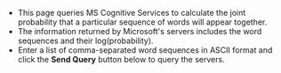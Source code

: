 * This page queries MS Cognitive Services to calculate the joint probability that a particular sequence of words will appear together.
* The information returned by Microsoft's servers includes the word sequences and their log(probability).
* Enter a list of comma-separated word sequences in ASCII format and click the **Send Query** button below to query the servers.

